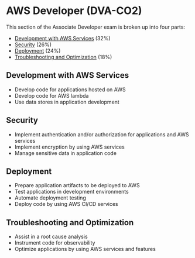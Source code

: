 # AWS Developer (DVA-CO2)
This section of the Associate Developer exam is broken up into four parts:
- [Development with AWS Services](https://github.com/nicoxmcd/AWS/blob/main/Paths/AWSDeveloper/Development.md) (32%)
- [Security](https://github.com/nicoxmcd/AWS/blob/main/Paths/AWSDeveloper/Security.md) (26%)
- [Deployment](https://github.com/nicoxmcd/AWS/blob/main/Paths/AWSDeveloper/Deployment.md) (24%)
- [Troubleshooting and Optimization](https://github.com/nicoxmcd/AWS/blob/main/Paths/AWSDeveloper/Optimization.md) (18%)

## Development with AWS Services
- Develop code for applications hosted on AWS
- Develop code for AWS lambda
- Use data stores in application development

## Security
- Implement authentication and/or authorization for applications and AWS services
- Implement encryption by using AWS services
- Manage sensitive data in application code

## Deployment
- Prepare application artifacts to be deployed to AWS
- Test applications in development environments
- Automate deployment testing
- Deploy code by using AWS CI/CD services

## Troubleshooting and Optimization
- Assist in a root cause analysis
- Instrument code for observability
- Optimize applications by using AWS services and features